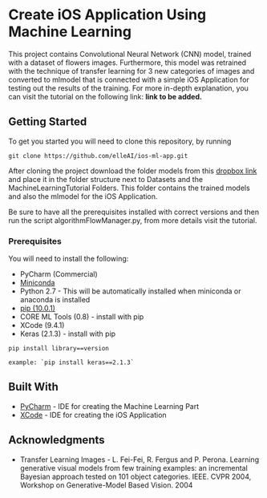 # Create iOS Application Using Machine Learning

This project contains Convolutional Neural Network (CNN) model, trained with a dataset of flowers images.
Furthermore, this model was retrained with the technique of transfer learning for 3 new categories of images and converted to mlmodel that is connected with a simple iOS Application for testing out the results of the training.
For more in-depth explanation, you can visit the tutorial on the following link: **link to be added.**

## Getting Started

To get you started you will need to clone this repository, by running

```
git clone https://github.com/elleAI/ios-ml-app.git

```
After cloning the project download the folder models from this [dropbox link](https://www.dropbox.com/sh/nbopbot03e5hr0o/AAAHeps1wOehKKGj6SK4ZGyTa?dl=0) and place it in the folder structure next to Datasets and the MachineLearningTutorial Folders.
This folder contains the trained models and also the mlmodel for the iOS Application.

Be sure to have all the prerequisites installed with correct versions and then run the script algorithmFlowManager.py, from more details visit the tutorial.

### Prerequisites

You will need to install the following:

- PyCharm (Commercial) 
- [Miniconda](https://conda.io/docs/user-guide/install/download.html)
- Python 2.7 - This will be automatically installed when miniconda or anaconda is installed
- [pip (10.0.1)](https://pip.pypa.io/en/stable/installing/)
- CORE ML Tools (0.8) - install with pip
- XCode (9.4.1)
- Keras (2.1.3) - install with pip

```
pip install library==version

example: `pip install keras==2.1.3`

```

## Built With

* [PyCharm](https://www.jetbrains.com/pycharm/download/) - IDE for creating the Machine Learning Part
* [XCode](https://developer.apple.com/xcode/) - IDE for creating the iOS Application

## Acknowledgments

* Transfer Learning Images - L. Fei-Fei, R. Fergus and P. Perona. Learning generative visual models
from few training examples: an incremental Bayesian approach tested on
101 object categories. IEEE. CVPR 2004, Workshop on Generative-Model
Based Vision. 2004
